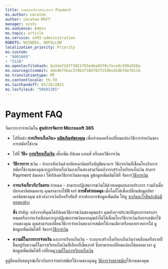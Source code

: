 ```yaml
---
title: ถามบ่อยเกี่ยวกับการการ Payment
ms.author: cmcatee
author: cmcatee-MSFT
manager: scotv
ms.audience: Admin
ms.topic: article
ms.service: o365-administration
ROBOTS: NOINDEX, NOFOLLOW
localization_priority: Priority
ms.custom:
- "9001669"
- "5128"
ms.openlocfilehash: 6a34af24ff3021f83edba85f0c7ece9c930a558a
ms.sourcegitcommit: dde46756ac370b3f384702f259bed1dbf8e7611b
ms.translationtype: MT
ms.contentlocale: th-TH
ms.lasthandoff: 03/10/2021
ms.locfileid: "50601365"
---
```

# <a name="payment-faq"></a>Payment FAQ

จัดการการจ่ายเงินใน **ศูนย์การจัดการ Microsoft 365**

- ไปที่หน้า **การเรียกเก็บเงิน> [ผลิตภัณฑ์ของคุณ](https://go.microsoft.com/fwlink/p/?linkid=842054)** เพื่อกําหนดหรือเปลี่ยนแปลงวิธีการจ่ายเงินของการสมัครใช้งาน
- ไปที่ **วิธี> [การเรียกเก็บเงิน](https://go.microsoft.com/fwlink/p/?linkid=2018806)** เพื่อเพิ่ม อัปเดต แทนที่ หรือลบวิธีการเงิน

- **วิธีการการ** ชเงิน - ถ้าการหักเงินด้วยบัตรเครดิตหรือบัญชีธนาคาร วิธีการเงินที่เชื่อมโยงกับการสมัครใช้งานของคุณจะถูกเรียกเก็บเงินภายในสองสามวันหลังจากสร้างใบเรียกเก็บเงิน ถ้าการ Payment ล้มเหลว ให้อัปเดตวิธีการเงินของคุณ ดูข้อมูลเพิ่มเติมได้ที่ จัดการ[วิธีการเงิน](https://docs.microsoft.com/microsoft-365/commerce/billing-and-payments/manage-payment-methods)

- **การแจ้งเกี่ยวกับวันครบ** กําหนด - สามารถปฏิเสธการชเงินได้ด้วยเหตุผลหลายประการ รวมถึงเมื่อบัตรเครดิตหมดอายุ คุณสามารถใช้ฟีเจอร์ **การตั้งค่ายอดดุล** เมื่อใดก็ได้เพื่อเปลี่ยนข้อมูลบัตรเครดิตของคุณ แล้วส่งการเงินอีกครั้งทันที หากต้องการข้อมูลเพิ่มเติม ให้ดู [จะเกิดอะไรขึ้นถ้าฉันมียอดคงค้าง](https://docs.microsoft.com/microsoft-365/commerce/billing-and-payments/pay-for-your-subscription#what-if-i-have-an-outstanding-balance)

    **สิ่ง** สําคัญ: หลังจากที่คุณได้อัปเดตวิธีการชเงินของคุณแล้ว คุณยังอาจประสบปัญหาการครบกําหนดหรือการแจ้งเตือนการถูกปฏิเสธการชเงินหากคุณยังไม่ได้เชื่อมโยงวิธีการเงินกับการสมัครใช้งานของคุณ คุณสามารถเปลี่ยนวิธีการจ่ายเงินของการสมัครใช้งานเดียวหรือหลายรายการได้ ดูข้อมูลเพิ่มเติมได้ที่ จัดการ[วิธีการเงิน](https://docs.microsoft.com/microsoft-365/commerce/billing-and-payments/manage-payment-methods)

- **ความถี่ในการการจ่ายเงิน** และการเรียกเก็บเงิน - ระบบจะสร้างใบเรียกเก็บเงินรายเดือนหรือรายปี ขึ้นอยู่กับความถี่ในการเรียกเก็บเงินที่เลือกที่เช็คเอาท์ ซึ่งสามารถเปลี่ยนแปลงได้ตลอดเวลา ดูข้อมูลเพิ่มเติมได้ที่ เปลี่ยน[ความถี่ในการเรียกเก็บเงิน](https://docs.microsoft.com/microsoft-365/commerce/billing-and-payments/change-payment-frequency)

ดูคู่มือฉบับสมบูรณ์เกี่ยวกับการจ่ายค่าสมัครใช้งานของคุณดู [วิธีการจ่ายค่าสมัคร](https://docs.microsoft.com/microsoft-365/commerce/billing-and-payments/pay-for-your-subscription)ใช้งานของคุณ
